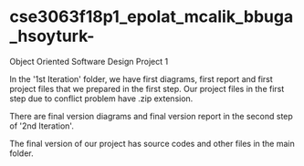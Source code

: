 # cse3063f18p1_epolat_mcalik_bbuga_hsoyturk-
Object Oriented Software Design
Project 1

In the '1st Iteration' folder, we have first diagrams, first report and first project files that we prepared in the first step.
Our project files in the first step due to conflict problem have .zip extension.

There are final version diagrams and final version report in the second step of '2nd Iteration'.

The final version of our project has source codes and other files in the main folder.

